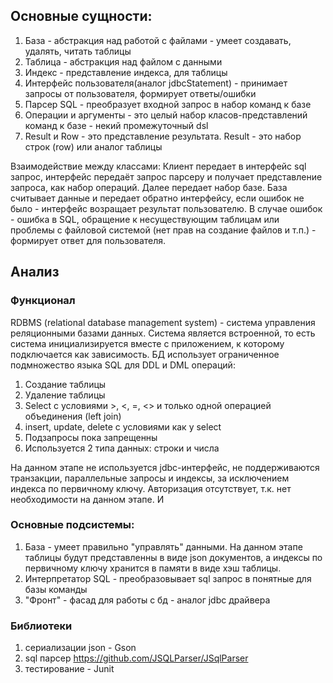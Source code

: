 ## Основные сущности:
1. База - абстракция над работой с файлами - умеет создавать, удалять, читать таблицы
2. Таблица - абстракция над файлом с данными
3. Индекс - представление индекса, для таблицы
4. Интерфейс пользователя(аналог jdbcStatement) - принимает запросы от пользователя, формирует ответы/ошибки
5. Парсер SQL - преобразует входной запрос в набор команд к базе
6. Операции и аргументы - это целый набор класов-представлений команд к базе - некий промежуточный dsl
7. Result и Row - это представление результата. Result - это набор строк (row) или аналог таблицы

Взаимодействие между классами:
Клиент передает в интерфейс sql запрос, интерфейс передаёт запрос парсеру и получает представление запроса, как набор операций. Далее передает набор базе. База считывает данные и передает обратно интерфейсу, если ошибок не было - интерфейс возращает результат пользователю. В случае ошибок - ошибка в SQL, обращение к несуществующим таблицам или проблемы с файловой системой (нет прав на создание файлов и т.п.) - формирует ответ для пользователя.

## Анализ

### Функционал

RDBMS (relational database management system) - система управления реляционными базами данных. Система является встроенной, то есть система инициализируется вместе с приложением, к которому подключается как зависимость. БД использует ограниченное подмножество языка SQL для DDL и DML операций:
1. Создание таблицы
2. Удаление таблицы
3. Select с условиями >, <, =, <> и только одной операцией объединения (left join)
4. insert, update, delete с условиями как у select
5. Подзапросы пока запрещенны
6. Используется 2 типа данных: строки и числа

На данном этапе не используется jdbc-интерфейс, не поддерживаются транзакции, параллельные запросы и индексы, за исключением индекса по первичному ключу. Авторизация отсутствует, т.к. нет необходимости на данном этапе. И

### Основные подсистемы:
1. База - умеет правильно "управлять" данными. На данном этапе таблицы будут представленны в виде json документов, а индексы по первичному ключу хранится в памяти в виде хэш таблицы.
2. Интерпретатор SQL - преобразовывает sql запрос в понятные для базы команды
3. "Фронт" - фасад для работы с бд - аналог jdbc драйвера

### Библиотеки
1. сериализации json - Gson
2. sql парсер https://github.com/JSQLParser/JSqlParser
3. тестирование - Junit
